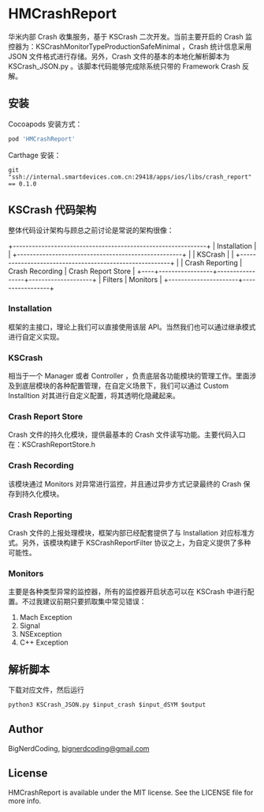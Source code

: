 # HMCrashReport

华米内部 Crash 收集服务，基于 KSCrash 二次开发。当前主要开启的 Crash 监控器为：KSCrashMonitorTypeProductionSafeMinimal ，Crash 统计信息采用 JSON 文件格式进行存储。另外，Crash 文件的基本的本地化解析脚本为 KSCrash_JSON.py 。该脚本代码能够完成除系统只带的 Framework Crash 反解。

## 安装

Cocoapods 安装方式：

```ruby
pod 'HMCrashReport'
```

Carthage 安装：

```
git "ssh://internal.smartdevices.com.cn:29418/apps/ios/libs/crash_report" == 0.1.0
```

## KSCrash 代码架构

整体代码设计架构与顾总之前讨论是常说的架构很像：

+-------------------------------------------------------------+
|                         Installation                        |
|        +----------------------------------------------------+
|        |                  KSCrash                           |
|    +--------------------------------------------------------+
|    | Crash Reporting | Crash Recording | Crash Report Store |
+----+-----------------+-----------------+--------------------+
|       Filters        |     Monitors    |
+----------------------+-----------------+

### Installation

框架的主接口，理论上我们可以直接使用该层 API。当然我们也可以通过继承模式进行自定义实现。

### KSCrash

相当于一个 Manager 或者 Controller ，负责底层各功能模块的管理工作。里面涉及到底层模块的各种配置管理，在自定义场景下，我们可以通过 Custom Installtion 对其进行自定义配置，将其透明化隐藏起来。



### Crash Report Store

Crash 文件的持久化模块，提供最基本的 Crash 文件读写功能。主要代码入口在：KSCrashReportStore.h



### Crash Recording

该模块通过 Monitors 对异常进行监控，并且通过异步方式记录最终的 Crash 保存到持久化模块。

### Crash Reporting

Crash 文件的上报处理模块，框架内部已经配套提供了与 Installation 对应标准方式。另外，该模块构建于 KSCrashReportFilter 协议之上，为自定义提供了多种可能性。

### Monitors

主要是各种类型异常的监控器，所有的监控器开启状态可以在 KSCrash 中进行配置。不过我建议前期只要抓取集中常见错误：

1. Mach Exception
2. Signal
3. NSException
4. C++ Exception

## 解析脚本
下载对应文件，然后运行 

```python
python3 KSCrash_JSON.py $input_crash $input_dSYM $output
```
## Author

BigNerdCoding, bignerdcoding@gmail.com

## License

HMCrashReport is available under the MIT license. See the LICENSE file for more info.
